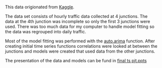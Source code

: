 
This data origionated from [Kaggle](https://www.kaggle.com/datasets/vetrirah/ml-iot).

The data set consists of hourly traffic data collected at 4 junctions. The data at the 4th junction was incomplete so only the first 3 junctions were used. There was too much data for my computer to handle model fitting so the data was regrouped into daily traffic.


Most of the model fitting was performed with the [auto.arima](https://www.rdocumentation.org/packages/forecast/versions/8.18/topics/auto.arima) function. 
After creating initial time series functions correlations were looked at between the junctions and models were created that used data  from the other junctions.

The presentation of the data and models can be fund in [final ts pjt.ppts](https://github.com/manatee-mike/Masters-Final-Projects/blob/main/Time%20Series%20Traffic/final%20ts%20pjt.pptx)

